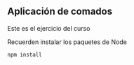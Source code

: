 ## Aplicación de comados 

Este es el ejercicio del curso

Recuerden instalar los paquetes de Node


```
npm install
```
